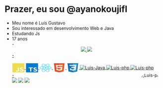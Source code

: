 <h1> Prazer, eu sou @ayanokoujifl </h1>
<ul>
  <li>Meu nome é Luís Gustavo</li>
  <li>Sou interessado em desenvolvimento Web e Java</li>
<li>Estudando Js</li>
<li>17 anos</li>
  -
<div align="center">
  <a href="https://github.com/ayanokoujifl">
  <img height="180em" src="https://github-readme-stats.vercel.app/api?username=ayanokoujifl&show_icons=true&theme=omni&include_all_commits=true&count_private=true"/>
  <img height="180em" src="https://github-readme-stats.vercel.app/api/top-langs/?username=ayanokoujifl&layout=compact&langs_count=7&theme=omni"/>
</div>
  -
<div style="display: inline_block"><br>
  <img align="center" alt="Luis-Js" height="30" width="40" src="https://raw.githubusercontent.com/devicons/devicon/master/icons/javascript/javascript-plain.svg">
  <img align="center" alt="Luis-Ts" height="30" width="40" src="https://raw.githubusercontent.com/devicons/devicon/master/icons/typescript/typescript-plain.svg">
  <img align="center" alt="Luis-React" height="30" width="40" src="https://raw.githubusercontent.com/devicons/devicon/master/icons/react/react-original.svg">
  <img align="center" alt="Luis-HTML" height="30" width="40" src="https://raw.githubusercontent.com/devicons/devicon/master/icons/html5/html5-original.svg">
  <img align="center" alt="Luis-CSS" height="30" width="40" src="https://raw.githubusercontent.com/devicons/devicon/master/icons/css3/css3-original.svg">
    <img align="center" alt="Luis-Java" height="40" width="40"src="https://cdn.jsdelivr.net/gh/devicons/devicon/icons/java/java-original.svg" />
  <img align="center"alt="Luis-php" height="40"width="40" src="https://cdn.jsdelivr.net/gh/devicons/devicon/icons/php/php-plain.svg" />
  <img align="center"alt="Luis-php" height="40"width="40" src="https://cdn.jsdelivr.net/gh/devicons/devicon/icons/tailwindcss/tailwindcss-plain.svg" />
  <img align="right" alt="Luis-pic" height="150" style="border-radius:50px;" src="https://github.com/ayanokoujifl.png">

</div>
-
  <div> 
  <a href="https://instagram.com/luis_gustavo_fl" target="_blank"><img src="https://img.shields.io/badge/-Instagram-%23E4405F?style=for-the-badge&logo=instagram&logoColor=white"></a>
  <a href = "mailto:guleite3@gmail.com"targer="_blank"><img src="https://img.shields.io/badge/-Gmail-%23333?style=for-the-badge&logo=gmail&logoColor=white"></a>
  <a href="https://www.linkedin.com/in/luís-gustavo-ferreira-leite-850886207/" target="_blank"><img src="https://img.shields.io/badge/-LinkedIn-%230077B5?style=for-the-badge&logo=linkedin&logoColor=white"></a> 
</div>
